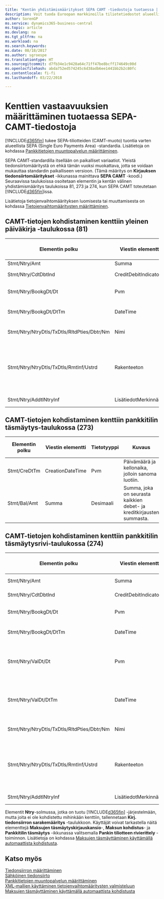 ```yaml
---
title: "Kentän yhdistämismääritykset SEPA CAMT -tiedostoja tuotaessa | Microsoft Docs"
description: Voit tuoda Euroopan markkinoilla tiliotetiedostot alueellisen SEPA (Single Euro Payments Area) -standardin mukaisessa muodossa.
author: SorenGP
ms.service: dynamics365-business-central
ms.topic: article
ms.devlang: na
ms.tgt_pltfrm: na
ms.workload: na
ms.search.keywords: 
ms.date: 08/18/2017
ms.author: sgroespe
ms.translationtype: HT
ms.sourcegitcommit: d7fb34e1c9428a64c71ff47be8bcff174649c00d
ms.openlocfilehash: abda752ed574245c6d38adb6ee1441bb2b2c80fc
ms.contentlocale: fi-fi
ms.lasthandoff: 03/22/2018

---
```

# <a name="field-mapping-when-importing-sepa-camt-files"></a>Kenttien vastaavuuksien määrittäminen tuotaessa SEPA-CAMT-tiedostoja
[!INCLUDE[d365fin](includes/d365fin_md.md)] tukee SEPA-tiliotteiden (CAMT-muoto) tuontia varten alueellista SEPA (Single Euro Payments Area) -standardia. Lisätietoja on kohdassa [Pankkitietojen muuntopalvelun määrittäminen](bank-how-setup-bank-data-conversion-service.md).  

 SEPA CAMT-standardilla itsellään on paikalliset variaatiot. Yleistä tiedonsiirtomääritystä on ehkä tämän vuoksi muokattava, jotta se voidaan mukauttaa standardin paikalliseen versioon. (Tämä määritys on **Kirjauksen tiedonsiirtomääritykset** -ikkunassa mainittava **SEPA CAMT** -koodi.) Seuraavissa taulukoissa osoitetaan elementin ja kentän välinen yhdistämismääritys taulukoissa 81, 273 ja 274, kun SEPA CAMT toteutetaan [!INCLUDE[d365fin](includes/d365fin_md.md)]issa.  

 Lisätietoja tietojenvaihtomäärityksen luomisesta tai muuttamisesta on kohdassa [Tietojenvaihtomääritysten määrittäminen](across-how-to-set-up-data-exchange-definitions.md).  

## <a name="camt-data-mapping-to-fields-in-the-general-journal-table-81"></a>CAMT-tietojen kohdistaminen kenttiin yleinen päiväkirja -taulukossa (81)  

|Elementin polku|Viestin elementti|Tietotyyppi|Kuvaus|Negatiivisen etumerkin tunniste|Kentän nro|Kentän nimi|  
|------------------|---------------------|---------------|-----------------|-------------------------------|---------------|----------------|  
|Stmt/Ntry/Amt|Summa|Desimaali|Rahamäärä käteiskirjauksessa||13|Summa|  
|Stmt/Ntry/CdtDbtInd|CreditDebitIndicator|Teksti|Ilmaisee, onko tapahtuma kredit- vai debet-tapahtuma|DBIT|13|Summa|  
|Stmt/Ntry/BookgDt/Dt|Pvm|Pvm|Päivämäärä, jolloin kirjaus on tiliöity tilille tilinhallinnoijan kirjoissa||5|Kirjauspvm|  
|Stmt/Ntry/BookgDt/DtTm|DateTime|DateTime|Päivämäärä ja aika, jolloin kirjaus on tiliöity tilille tilinhallinnoijan kirjoissa||5|Kirjauspvm|  
|Stmt/Ntry/NtryDtls/TxDtls/RltdPties/Dbtr/Nm|Nimi|Teksti|Osallisen nimi, joka on velkaa rahasumman (viimeiselle) perijälle||1221|Maksajan tiedot|  
|Stmt/Ntry/NtryDtls/TxDtls/RmtInf/Ustrd|Rakenteeton|Teksti|Rakenteettomassa muodossa olevat tiedot, jotka on toimitettu sen tapahtuman kohdistamiseen/täsmäytykseen nimikkeillä, jotka maksun tulisi selvittää, esimerkiksi myyntireskontrajärjestelmän kaupallisten laskujen.||8|Kuvaus|  
|Stmt/Ntry/AddtlNtryInf|LisätiedotMerkinnästä|Teksti|Lisätietoja merkinnästä||1222|Tapahtuman tiedot|  

## <a name="camt-data-mapping-to-fields-in-the-bank-acc-reconciliation-table-273"></a>CAMT-tietojen kohdistaminen kenttiin pankkitilin täsmäytys-taulukossa (273)  

|Elementin polku|Viestin elementti|Tietotyyppi|Kuvaus|Negatiivisen etumerkin tunniste|Kentän nro|Kentän nimi|  
|------------------|---------------------|---------------|-----------------|-------------------------------|---------------|----------------|  
|Stmt/CreDtTm|CreationDateTime|Pvm|Päivämäärä ja kellonaika, jolloin sanoma luotiin.||3|Tiliotteen pvm|  
|Stmt/Bal/Amt|Summa|Desimaali|Summa, joka on seurasta kaikkien debet- ja kreditkirjausten summasta.||4|Tiliotteen loppusaldo|  

## <a name="camt-data-mapping-to-fields-in-the-bank-acc-reconciliation-line-table-274"></a>CAMT-tietojen kohdistaminen kenttiin pankkitilin täsmäytysrivi-taulukossa (274)  

|Elementin polku|Viestin elementti|Tietotyyppi|Kuvaus|Negatiivisen etumerkin tunniste|Kentän nro|Kentän nimi|  
|------------------|---------------------|---------------|-----------------|-------------------------------|---------------|----------------|  
|Stmt/Ntry/Amt|Summa|Desimaali|Rahamäärä käteiskirjauksessa||7|Tiliotteen summa|  
|Stmt/Ntry/CdtDbtInd|CreditDebitIndicator|Teksti|Ilmaisee, onko tapahtuma kredit- vai debet-tapahtuma|DBIT|7|Tiliotteen summa|  
|Stmt/Ntry/BookgDt/Dt|Pvm|Pvm|Päivämäärä, jolloin kirjaus on tiliöity tilille tilinhallinnoijan kirjoissa||5|Transaktiopvm|  
|Stmt/Ntry/BookgDt/DtTm|DateTime|DateTime|Päivämäärä ja aika, jolloin kirjaus on tiliöity tilille tilinhallinnoijan kirjoissa||5|Transaktiopvm|  
|Stmt/Ntry/ValDt/Dt|Pvm|Pvm|Päivämäärä, jolloin varat tulevat käyttöön tilinomistajalle kredit-tiliöintitapauksessa, tai loppuu olemasta tilinomistajan käytössä Debet-tiliöintitapauksessa.||12|Arvopvm|  
|Stmt/Ntry/ValDt/DtTm|DateTime|DateTime|Päivämäärä ja aika, jolloin varat tulevat käyttöön tilinomistajalle kredit-tiliöintitapauksessa, tai loppuu olemasta tilinomistajan käytössä Debet-tiliöintitapauksessa.||12|Arvopvm|  
|Stmt/Ntry/NtryDtls/TxDtls/RltdPties/Dbtr/Nm|Nimi|Teksti|Osallisen nimi, joka on velkaa rahasumman (viimeiselle) perijälle||15|Maksajan tiedot|  
|Stmt/Ntry/NtryDtls/TxDtls/RmtInf/Ustrd|Rakenteeton|Teksti|Rakenteettomassa muodossa olevat tiedot, jotka on toimitettu sen tapahtuman kohdistamiseen/täsmäytykseen nimikkeillä, jotka maksun tulisi selvittää, esimerkiksi myyntireskontrajärjestelmän kaupallisten laskujen.||6|Kuvaus|  
|Stmt/Ntry/AddtlNtryInf|LisätiedotMerkinnästä|Teksti|Lisätietoja merkinnästä||16|Tapahtuman tiedot|  

 Elementit **Ntry**-solmussa, jotka on tuotu [!INCLUDE[d365fin](includes/d365fin_md.md)] -järjestelmään, mutta joita ei ole kohdistettu mihinkään kenttiin, tallennetaan **Kirj. tiedonsiirron sarakemääritys** -taulukkoon. Käyttäjät voivat tarkastella näitä elementtejä **Maksujen täsmäytyskirjauskansio**-, **Maksun kohdistus**- ja **Pankkitilin täsmäytys** -ikkunassa valitsemalla **Pankin tiliotteen rivierittely** -toiminnon. Lisätietoja on kohdassa [Maksujen täsmäyttäminen käyttämällä automaattista kohdistusta](receivables-how-reconcile-payments-auto-application.md).  
## <a name="see-also"></a>Katso myös  
[Tiedonsiirron määrittäminen](across-set-up-data-exchange.md)  
[Sähköinen tiedonsiirto](across-data-exchange.md)  
[Pankkitietojen muuntopalvelun määrittäminen](bank-how-setup-bank-data-conversion-service.md)   
[XML-mallien käyttäminen tietojenvaihtomääritysten valmisteluun](across-how-to-use-xml-schemas-to-prepare-data-exchange-definitions.md)  
[Maksujen täsmäyttäminen käyttämällä automaattista kohdistusta](receivables-how-reconcile-payments-auto-application.md)  


